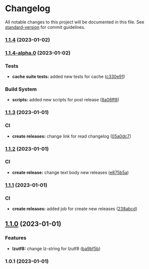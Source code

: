 # Changelog

All notable changes to this project will be documented in this file. See [standard-version](https://github.com/conventional-changelog/standard-version) for commit guidelines.

### [1.1.4](https://github.com/Lack-Zillions-Over/hyperc/compare/v1.1.4-alpha.0...v1.1.4) (2023-01-02)

### [1.1.4-alpha.0](https://github.com/Lack-Zillions-Over/hyperc/compare/v1.1.3...v1.1.4-alpha.0) (2023-01-02)


### Tests

* **cache suite tests:** added new tests for cache ([c330e91](https://github.com/Lack-Zillions-Over/hyperc/commit/c330e91ed66fd77cdd52257baa5ea3071a83f252))


### Build System

* **scripts:** added new scripts for post release ([8a08ff8](https://github.com/Lack-Zillions-Over/hyperc/commit/8a08ff826a34a78d39f38ee0611034ff4dc79cfb))

### [1.1.3](https://github.com/Lack-Zillions-Over/hyperc/compare/v1.1.2...v1.1.3) (2023-01-01)


### CI

* **create releases:** change link for read changelog ([05a0dc7](https://github.com/Lack-Zillions-Over/hyperc/commit/05a0dc74a14865dacaab669df9d08b4e8016cca9))

### [1.1.2](https://github.com/Lack-Zillions-Over/hyperc/compare/v1.1.1...v1.1.2) (2023-01-01)


### CI

* **create release:** change text body new releases ([e875b5a](https://github.com/Lack-Zillions-Over/hyperc/commit/e875b5a8f8e60f082b2306e454d3f0ce5a293d7f))

### [1.1.1](https://github.com/Lack-Zillions-Over/hyperc/compare/v1.1.0...v1.1.1) (2023-01-01)


### CI

* **create releases:** added job for create new releases ([238abcd](https://github.com/Lack-Zillions-Over/hyperc/commit/238abcdd77727576c7c1086c4d5293c1232a1ae9))

## [1.1.0](https://github.com/Lack-Zillions-Over/hyperc/compare/v1.0.1...v1.1.0) (2023-01-01)


### Features

* **lzutf8:** change lz-string for lzutf8 ([ba9bf5b](https://github.com/Lack-Zillions-Over/hyperc/commit/ba9bf5b5866726cecfe9ea42b3beac932f7a505f))

### 1.0.1 (2023-01-01)
